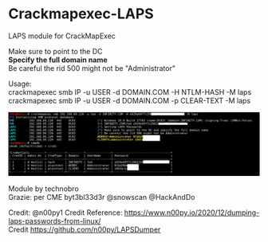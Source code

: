 # Crackmapexec-LAPS
LAPS module for CrackMapExec

Make sure to point to the DC  <br/>
**Specify the full domain name**<br/>
Be careful the rid 500 might not be "Administrator"<br/>


Usage:<br/>
crackmapexec smb IP -u USER -d DOMAIN.COM -H NTLM-HASH -M laps<br/>
crackmapexec smb IP -u USER -d DOMAIN.COM -p CLEAR-TEXT -M laps<br/>




![Screenshot](cme-lapsx.PNG)









Module by technobro<br/>
      Grazie: per CME
byt3bl33d3r
@snowscan
@HackAndDo
      
Credit:
      @n00py1
      Credit Reference: https://www.n00py.io/2020/12/dumping-laps-passwords-from-linux/<br/>
      Credit https://github.com/n00py/LAPSDumper
